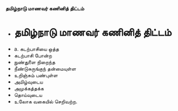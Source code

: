 **தமிழ்நாடு மாணவர் கணினித் திட்டம்**
- # தமிழ்நாடு மாணவர் கணினித் திட்டம்
- a. கடற்பாசியை ஒத்த
- கடற்பாசி போன்ற
- நுண்துளை நிறைந்த
- நீண்டுசுருங்குந் தன்மையுள்ள
- உறிஞ்சும் பண்புள்ள
- அமிழ்வுடைய
- அமுக்கத்தக்க
- தொய்வுடைய
- உலோக வகையில் செறிவற்ற.

